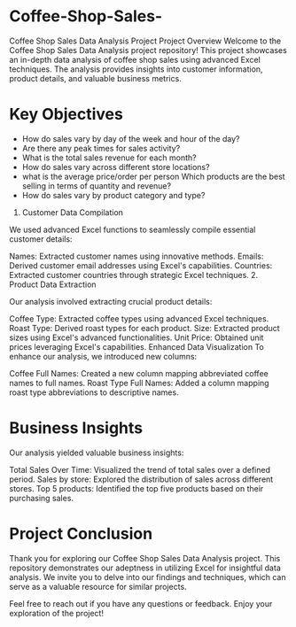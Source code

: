 # Coffee-Shop-Sales-
Coffee Shop Sales Data Analysis Project
Project Overview
Welcome to the Coffee Shop Sales Data Analysis project repository! This project showcases an in-depth data analysis of coffee shop sales using advanced Excel techniques. The analysis provides insights into customer information, product details, and valuable business metrics.

# Key Objectives
- How do sales vary by day of the week and hour of the day?
- Are there any peak times for sales activity?
- What is the total sales revenue for each month?
- How do sales vary across different store locations?
- what is the average price/order per person Which products are the best selling in terms of quantity and revenue?
- How do sales vary by product category and type?
1. Customer Data Compilation

We used advanced Excel functions to seamlessly compile essential customer details:

Names: Extracted customer names using innovative methods.
Emails: Derived customer email addresses using Excel's capabilities.
Countries: Extracted customer countries through strategic Excel techniques.
2. Product Data Extraction

Our analysis involved extracting crucial product details:

Coffee Type: Extracted coffee types using advanced Excel techniques.
Roast Type: Derived roast types for each product.
Size: Extracted product sizes using Excel's advanced functionalities.
Unit Price: Obtained unit prices leveraging Excel's capabilities.
Enhanced Data Visualization
To enhance our analysis, we introduced new columns:

Coffee Full Names: Created a new column mapping abbreviated coffee names to full names.
Roast Type Full Names: Added a column mapping roast type abbreviations to descriptive names.
# Business Insights
Our analysis yielded valuable business insights:

Total Sales Over Time: Visualized the trend of total sales over a defined period.
Sales by store: Explored the distribution of sales across different stores.
Top 5 products: Identified the top five products based on their purchasing sales.

# Project Conclusion
Thank you for exploring our Coffee Shop Sales Data Analysis project. This repository demonstrates our adeptness in utilizing Excel for insightful data analysis. We invite you to delve into our findings and techniques, which can serve as a valuable resource for similar projects.

Feel free to reach out if you have any questions or feedback. Enjoy your exploration of the project!
